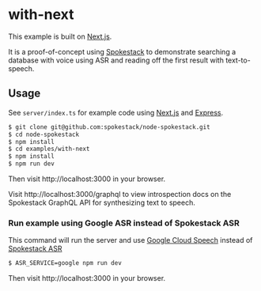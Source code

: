 # with-next

This example is built on [Next.js](https://github.com/zeit/next.js).

It is a proof-of-concept using [Spokestack](../../) to demonstrate
searching a database with voice using ASR and reading off the first result with text-to-speech.

## Usage

See `server/index.ts` for example code using [Next.js][next] and [Express][express].

```bash
$ git clone git@github.com:spokestack/node-spokestack.git
$ cd node-spokestack
$ npm install
$ cd examples/with-next
$ npm install
$ npm run dev
```

Then visit http://localhost:3000 in your browser.

Visit http://localhost:3000/graphql to view introspection docs on the Spokestack GraphQL API for synthesizing text to speech.

### Run example using Google ASR instead of Spokestack ASR

This command will run the server and use [Google Cloud Speech][google] instead of [Spokestack ASR][spokestack]

```bash
$ ASR_SERVICE=google npm run dev
```

Then visit http://localhost:3000 in your browser.

[next]: https://github.com/zeit/next.js
[express]: https://expressjs.com/
[google]: https://cloud.google.com/speech-to-text/
[spokestack]: https://www.spokestack.io/docs/concepts/asr
